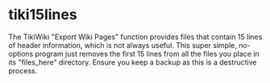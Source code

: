 # tiki15lines
The TikiWiki "Export Wiki Pages" function provides files that contain 15 lines of header information, which is not always useful. This super simple, no-options program just removes the first 15 lines from all the files you place in its "files_here" directory. Ensure you keep a backup as this is a destructive process.
